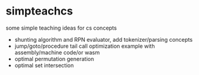 # simpteachcs

some simple teaching ideas for cs concepts

* shunting algorithm and RPN evaluator, add tokenizer/parsing concepts
* jump/goto/procedure tail call optimization example with assembly/machine code/or wasm
* optimal permutation generation
* optimal set intersection
